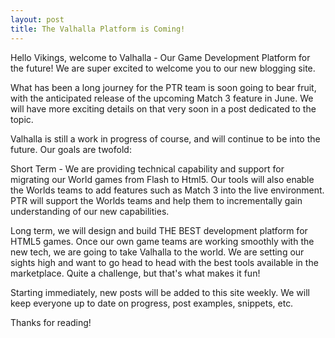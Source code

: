 ```yaml
---
layout: post
title: The Valhalla Platform is Coming!
---
```

Hello Vikings, welcome to Valhalla - Our Game Development Platform for the future! We are super excited to welcome you to our new blogging site.

What has been a long journey for the PTR team is soon going to bear fruit, with the anticipated release of the upcoming Match 3 feature in June. We will have more exciting details on that very soon in a post dedicated to the topic.

Valhalla is still a work in progress of course, and will continue to be into the future. Our goals are twofold:

Short Term - We are providing technical capability and support for migrating our World games from Flash to Html5. Our tools will also enable the Worlds teams to add features such as Match 3 into the live environment. PTR will support the Worlds teams and help them to incrementally gain understanding of our new capabilities.

Long term, we will design and build THE BEST development platform for HTML5 games. Once our own game teams are working smoothly with the new tech, we are going to take Valhalla to the world. We are setting our sights high and want to go head to head with the best tools available in the marketplace. Quite a challenge, but that's what makes it fun! 
   
Starting immediately, new posts will be added to this site weekly. We will keep everyone up to date on progress, post examples, snippets, etc. 
   
Thanks for reading!

